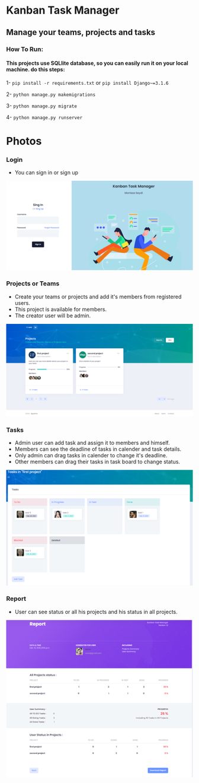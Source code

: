 # Kanban Task Manager
## Manage your teams, projects and tasks

### How To Run:
#### This projects use SQLlite database, so you can easily run it on your local machine. do this steps:

  1- `pip install -r requirements.txt`  or  `pip install Django~=3.1.6`

  2- `python manage.py makemigrations`

  3- `python manage.py migrate`

  4- `python manage.py runserver`

# Photos

### Login
* You can sign in or sign up 

![login](preview/login.png)

### Projects or Teams
* Create your teams or projects and add it's members from registered users.
* This project is available for members.
* The creator user will be admin.

![projects](preview/projects.png)

### Tasks
* Admin user can add task and assign it to members and himself. 
* Members can see the deadline of tasks in calender and task details.
* Only admin can drag tasks in calender to change it's deadline.
* Other members can drag their tasks in task board to change status. 

![tasks](preview/tasks.png)


### Report
* User can see status or all his projects and his status in all projects.

![report](preview/report.png)
